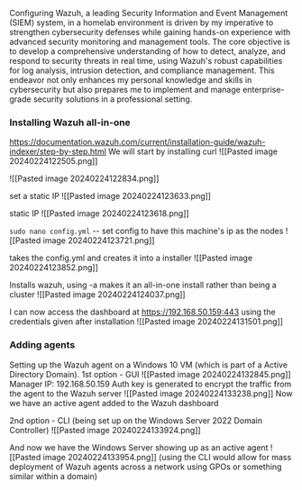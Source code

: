 Configuring Wazuh, a leading Security Information and Event Management (SIEM) system, in a homelab environment is driven by my imperative to strengthen cybersecurity defenses while gaining hands-on experience with advanced security monitoring and management tools. The core objective is to develop a comprehensive understanding of how to detect, analyze, and respond to security threats in real time, using Wazuh's robust capabilities for log analysis, intrusion detection, and compliance management. This endeavor not only enhances my personal knowledge and skills in cybersecurity but also prepares me to implement and manage enterprise-grade security solutions in a professional setting. 
### Installing Wazuh all-in-one
https://documentation.wazuh.com/current/installation-guide/wazuh-indexer/step-by-step.html
We will start by installing curl 
![[Pasted image 20240224122505.png]]

![[Pasted image 20240224122834.png]]

set a static IP
![[Pasted image 20240224123633.png]]

static IP
![[Pasted image 20240224123618.png]]

`sudo nano config.yml` --  set config to have this machine's ip as the nodes
![[Pasted image 20240224123721.png]]

takes the config.yml and creates it into a installer
![[Pasted image 20240224123852.png]]

Installs wazuh, using -a makes it an all-in-one install rather than being a cluster
![[Pasted image 20240224124037.png]]

I can now access the dashboard at https://192.168.50.159:443 using the credentials given after installation
![[Pasted image 20240224131501.png]]

### Adding agents

Setting up the Wazuh agent on a Windows 10 VM (which is part of a Active Directory Domain).
1st option - GUI
![[Pasted image 20240224132845.png]]
Manager IP: 192.168.50.159
Auth key is generated to encrypt the traffic from the agent to the Wazuh server
![[Pasted image 20240224133238.png]]
Now we have an active agent added to the Wazuh dashboard

2nd option - CLI (being set up on the Windows Server 2022 Domain Controller)
![[Pasted image 20240224133924.png]]

And now we have the Windows Server showing up as an active agent 
![[Pasted image 20240224133954.png]]
(using the CLI would allow for mass deployment of Wazuh agents across a network using GPOs or something similar within a domain)